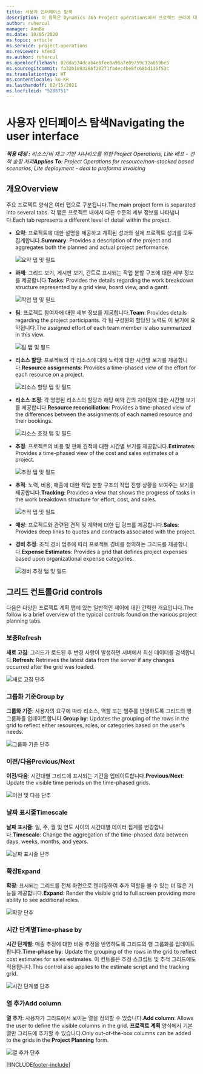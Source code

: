 ```yaml
---
title: 사용자 인터페이스 탐색
description: 이 항목은 Dynamics 365 Project operations에서 프로젝트 관리에 대한 정보를 제공합니다.
author: ruhercul
manager: AnnBe
ms.date: 10/05/2020
ms.topic: article
ms.service: project-operations
ms.reviewer: kfend
ms.author: ruhercul
ms.openlocfilehash: 02dda534dcab4e8fee0a96a7e09759c32a669be5
ms.sourcegitcommit: fa32b1893286f20271fa4ec4be8fc68bd135f53c
ms.translationtype: HT
ms.contentlocale: ko-KR
ms.lasthandoff: 02/15/2021
ms.locfileid: "5286751"
---
```

# <a name="navigating-the-user-interface"></a><span data-ttu-id="1cad1-103">사용자 인터페이스 탐색</span><span class="sxs-lookup"><span data-stu-id="1cad1-103">Navigating the user interface</span></span>

<span data-ttu-id="1cad1-104">_**적용 대상 :** 리소스/비 재고 기반 시나리오를 위한 Project Operations, Lite 배포 - 견적 송장 처리_</span><span class="sxs-lookup"><span data-stu-id="1cad1-104">_**Applies To:** Project Operations for resource/non-stocked based scenarios, Lite deployment - deal to proforma invoicing_</span></span>

## <a name="overview"></a><span data-ttu-id="1cad1-105">개요</span><span class="sxs-lookup"><span data-stu-id="1cad1-105">Overview</span></span>

<span data-ttu-id="1cad1-106">주요 프로젝트 양식은 여러 탭으로 구분됩니다.</span><span class="sxs-lookup"><span data-stu-id="1cad1-106">The main project form is separated into several tabs.</span></span> <span data-ttu-id="1cad1-107">각 탭은 프로젝트 내에서 다른 수준의 세부 정보를 나타냅니다.</span><span class="sxs-lookup"><span data-stu-id="1cad1-107">Each tab represents a different level of detail within the project.</span></span>

- <span data-ttu-id="1cad1-108">**요약**: 프로젝트에 대한 설명을 제공하고 계획된 성과와 실제 프로젝트 성과를 모두 집계합니다.</span><span class="sxs-lookup"><span data-stu-id="1cad1-108">**Summary**: Provides a description of the project and aggregates both the planned and actual project performance.</span></span>

    ![요약 탭 및 필드](media/navigation7.png)

- <span data-ttu-id="1cad1-110">**과제**: 그리드 보기, 게시판 보기, 간트로 표시되는 작업 분할 구조에 대한 세부 정보를 제공합니다.</span><span class="sxs-lookup"><span data-stu-id="1cad1-110">**Tasks**: Provides the details regarding the work breakdown structure represented by a grid view, board view, and a gantt.</span></span>

    ![작업 탭 및 필드](media/navigation8.png)

- <span data-ttu-id="1cad1-112">**팀**: 프로젝트 참여자에 대한 세부 정보를 제공합니다.</span><span class="sxs-lookup"><span data-stu-id="1cad1-112">**Team**: Provides details regarding the project participants.</span></span> <span data-ttu-id="1cad1-113">각 팀 구성원의 할당된 노력도 이 보기에 요약됩니다.</span><span class="sxs-lookup"><span data-stu-id="1cad1-113">The assigned effort of each team member is also summarized in this view.</span></span>

    ![팀 탭 및 필드](media/navigation9.png)

- <span data-ttu-id="1cad1-115">**리소스 할당**: 프로젝트의 각 리소스에 대해 노력에 대한 시간별 보기를 제공합니다.</span><span class="sxs-lookup"><span data-stu-id="1cad1-115">**Resource assignments**: Provides a time-phased view of the effort for each resource on a project.</span></span>

    ![리소스 할당 탭 및 필드](media/navigation10.png)

- <span data-ttu-id="1cad1-117">**리소스 조정**: 각 명명된 리소스의 할당과 해당 예약 간의 차이점에 대한 시간별 보기를 제공합니다.</span><span class="sxs-lookup"><span data-stu-id="1cad1-117">**Resource reconciliation**: Provides a time-phased view of the differences between the assignments of each named resource and their bookings.</span></span>

    ![리소스 조정 탭 및 필드](media/navigation11.png)

- <span data-ttu-id="1cad1-119">**추정**: 프로젝트의 비용 및 판매 견적에 대한 시간별 보기를 제공합니다.</span><span class="sxs-lookup"><span data-stu-id="1cad1-119">**Estimates**: Provides a time-phased view of the cost and sales estimates of a project.</span></span>

    ![추정 탭 및 필드](media/navigation12.png)

- <span data-ttu-id="1cad1-121">**추적**: 노력, 비용, 매출에 대한 작업 분할 구조의 작업 진행 상황을 보여주는 보기를 제공합니다.</span><span class="sxs-lookup"><span data-stu-id="1cad1-121">**Tracking**: Provides a view that shows the progress of tasks in the work breakdown structure for effort, cost, and sales.</span></span>

    ![추적 탭 및 필드](media/navigation13.png)

- <span data-ttu-id="1cad1-123">**매상**: 프로젝트와 관련된 견적 및 계약에 대한 딥 링크를 제공합니다.</span><span class="sxs-lookup"><span data-stu-id="1cad1-123">**Sales**: Provides deep links to quotes and contracts associated with the project.</span></span>

- <span data-ttu-id="1cad1-124">**경비 추정**: 조직 경비 범주에 따라 프로젝트 경비를 정의하는 그리드를 제공합니다.</span><span class="sxs-lookup"><span data-stu-id="1cad1-124">**Expense Estimates**: Provides a grid that defines project expenses based upon organizational expense categories.</span></span>

    ![경비 추정 탭 및 필드](media/navigation14.png)

## <a name="grid-controls"></a><span data-ttu-id="1cad1-126">그리드 컨트롤</span><span class="sxs-lookup"><span data-stu-id="1cad1-126">Grid controls</span></span>

<span data-ttu-id="1cad1-127">다음은 다양한 프로젝트 계획 탭에 있는 일반적인 제어에 대한 간략한 개요입니다.</span><span class="sxs-lookup"><span data-stu-id="1cad1-127">The follow is a brief overview of the typical controls found on the various project planning tabs.</span></span>

### <a name="refresh"></a><span data-ttu-id="1cad1-128">보충</span><span class="sxs-lookup"><span data-stu-id="1cad1-128">Refresh</span></span>

<span data-ttu-id="1cad1-129">**새로 고침**: 그리드가 로드된 후 변경 사항이 발생하면 서버에서 최신 데이터를 검색합니다.</span><span class="sxs-lookup"><span data-stu-id="1cad1-129">**Refresh**: Retrieves the latest data from the server if any changes occurred after the grid was loaded.</span></span>

![새로 고침 단추](media/navigation7.png)

### <a name="group-by"></a><span data-ttu-id="1cad1-131">그룹화 기준</span><span class="sxs-lookup"><span data-stu-id="1cad1-131">Group by</span></span>

<span data-ttu-id="1cad1-132">**그룹화 기준**: 사용자의 요구에 따라 리소스, 역할 또는 범주를 반영하도록 그리드의 행 그룹화를 업데이트합니다.</span><span class="sxs-lookup"><span data-stu-id="1cad1-132">**Group by**: Updates the grouping of the rows in the grid to reflect either resources, roles, or categories based on the user's needs.</span></span>

![그룹화 기준 단추](media/navigation6.png)

### <a name="previousnext"></a><span data-ttu-id="1cad1-134">이전/다음</span><span class="sxs-lookup"><span data-stu-id="1cad1-134">Previous/Next</span></span>

<span data-ttu-id="1cad1-135">**이전**/**다음**: 시간대별 그리드에 표시되는 기간을 업데이트합니다.</span><span class="sxs-lookup"><span data-stu-id="1cad1-135">**Previous**/**Next**: Update the visible time periods on the time-phased grids.</span></span>

![이전 및 다음 단추](media/navigation2.png)

### <a name="timescale"></a><span data-ttu-id="1cad1-137">날짜 표시줄</span><span class="sxs-lookup"><span data-stu-id="1cad1-137">Timescale</span></span>

<span data-ttu-id="1cad1-138">**날짜 표시줄**: 일, 주, 월 및 연도 사이의 시간대별 데이터 집계를 변경합니다.</span><span class="sxs-lookup"><span data-stu-id="1cad1-138">**Timescale**: Change the aggregation of the time-phased data between days, weeks, months, and years.</span></span>

![날짜 표시줄 단추](media/navigation3.png)

### <a name="expand"></a><span data-ttu-id="1cad1-140">확장</span><span class="sxs-lookup"><span data-stu-id="1cad1-140">Expand</span></span>

<span data-ttu-id="1cad1-141">**확장**: 표시되는 그리드를 전체 화면으로 렌더링하여 추가 역할을 볼 수 있는 더 많은 기능을 제공합니다.</span><span class="sxs-lookup"><span data-stu-id="1cad1-141">**Expand**: Render the visible grid to full screen providing more ability to see additional roles.</span></span>

![확장 단추](media/navigation4.png)

### <a name="time-phase-by"></a><span data-ttu-id="1cad1-143">시간 단계별</span><span class="sxs-lookup"><span data-stu-id="1cad1-143">Time-phase by</span></span>

<span data-ttu-id="1cad1-144">**시간 단계별**: 매출 추정에 대한 비용 추정을 반영하도록 그리드의 행 그룹화를 업데이트합니다.</span><span class="sxs-lookup"><span data-stu-id="1cad1-144">**Time-phase by**: Update the grouping of the rows in the grid to reflect cost estimates for sales estimates.</span></span> <span data-ttu-id="1cad1-145">이 컨트롤은 추정 스크립트 및 추적 그리드에도 적용됩니다.</span><span class="sxs-lookup"><span data-stu-id="1cad1-145">This control also applies to the estimate script and the tracking grid.</span></span>

![시간 단계별 단추](media/navigation0.png)

### <a name="add-column"></a><span data-ttu-id="1cad1-147">열 추가</span><span class="sxs-lookup"><span data-stu-id="1cad1-147">Add column</span></span>

<span data-ttu-id="1cad1-148">**열 추가**: 사용자가 그리드에서 보이는 열을 정의할 수 있습니다.</span><span class="sxs-lookup"><span data-stu-id="1cad1-148">**Add column**: Allows the user to define the visible columns in the grid.</span></span> <span data-ttu-id="1cad1-149">**프로젝트 계획** 양식에서 기본 열만 그리드에 추가할 수 있습니다.</span><span class="sxs-lookup"><span data-stu-id="1cad1-149">Only out-of-the-box columns can be added to the grids in the **Project Planning** form.</span></span>

![열 추가 단추](media/navigation5.png)


[!INCLUDE[footer-include](../includes/footer-banner.md)]